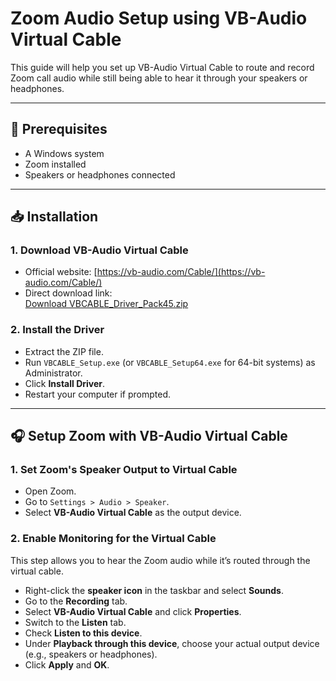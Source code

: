 # Zoom Audio Setup using VB-Audio Virtual Cable

This guide will help you set up VB-Audio Virtual Cable to route and record Zoom call audio while still being able to hear it through your speakers or headphones.

---

## 🔧 Prerequisites

- A Windows system
- Zoom installed
- Speakers or headphones connected

---

## 📥 Installation

### 1. Download VB-Audio Virtual Cable

- Official website: [https://vb-audio.com/Cable/](https://vb-audio.com/Cable/)
- Direct download link:  
  [Download VBCABLE_Driver_Pack45.zip](https://download.vb-audio.com/Download_CABLE/VBCABLE_Driver_Pack45.zip)

### 2. Install the Driver

- Extract the ZIP file.
- Run `VBCABLE_Setup.exe` (or `VBCABLE_Setup64.exe` for 64-bit systems) as Administrator.
- Click **Install Driver**.
- Restart your computer if prompted.

---

## 🎧 Setup Zoom with VB-Audio Virtual Cable

### 1. Set Zoom's Speaker Output to Virtual Cable

- Open Zoom.
- Go to `Settings > Audio > Speaker`.
- Select **VB-Audio Virtual Cable** as the output device.

### 2. Enable Monitoring for the Virtual Cable

This step allows you to hear the Zoom audio while it’s routed through the virtual cable.

- Right-click the **speaker icon** in the taskbar and select **Sounds**.
- Go to the **Recording** tab.
- Select **VB-Audio Virtual Cable** and click **Properties**.
- Switch to the **Listen** tab.
- Check **Listen to this device**.
- Under **Playback through this device**, choose your actual output device (e.g., speakers or headphones).
- Click **Apply** and **OK**.
